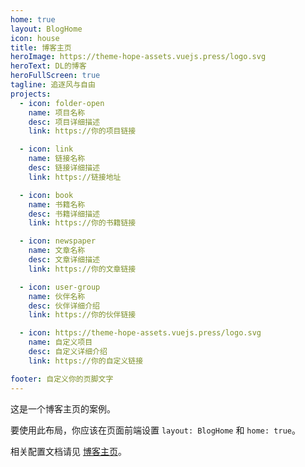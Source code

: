 ```yaml
---
home: true
layout: BlogHome
icon: house
title: 博客主页
heroImage: https://theme-hope-assets.vuejs.press/logo.svg
heroText: DL的博客
heroFullScreen: true
tagline: 追逐风与自由
projects:
  - icon: folder-open
    name: 项目名称
    desc: 项目详细描述
    link: https://你的项目链接

  - icon: link
    name: 链接名称
    desc: 链接详细描述
    link: https://链接地址

  - icon: book
    name: 书籍名称
    desc: 书籍详细描述
    link: https://你的书籍链接

  - icon: newspaper
    name: 文章名称
    desc: 文章详细描述
    link: https://你的文章链接

  - icon: user-group
    name: 伙伴名称
    desc: 伙伴详细介绍
    link: https://你的伙伴链接

  - icon: https://theme-hope-assets.vuejs.press/logo.svg
    name: 自定义项目
    desc: 自定义详细介绍
    link: https://你的自定义链接

footer: 自定义你的页脚文字
---
```


这是一个博客主页的案例。

要使用此布局，你应该在页面前端设置 `layout: BlogHome` 和 `home: true`。

相关配置文档请见 [博客主页](https://theme-hope.vuejs.press/zh/guide/blog/home.html)。
